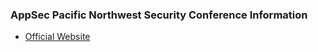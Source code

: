 ### AppSec Pacific Northwest Security Conference Information
* [Official Website](https://appsecpnw.org/)
